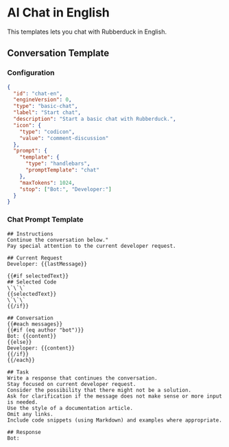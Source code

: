 # AI Chat in English

This templates lets you chat with Rubberduck in English.

## Conversation Template

### Configuration

```json conversation-template
{
  "id": "chat-en",
  "engineVersion": 0,
  "type": "basic-chat",
  "label": "Start chat",
  "description": "Start a basic chat with Rubberduck.",
  "icon": {
    "type": "codicon",
    "value": "comment-discussion"
  },
  "prompt": {
    "template": {
      "type": "handlebars",
      "promptTemplate": "chat"
    },
    "maxTokens": 1024,
    "stop": ["Bot:", "Developer:"]
  }
}
```

### Chat Prompt Template

```template-chat
## Instructions
Continue the conversation below."
Pay special attention to the current developer request.

## Current Request
Developer: {{lastMessage}}

{{#if selectedText}}
## Selected Code
\`\`\`
{{selectedText}}
\`\`\`
{{/if}}

## Conversation
{{#each messages}}
{{#if (eq author "bot")}}
Bot: {{content}}
{{else}}
Developer: {{content}}
{{/if}}
{{/each}}

## Task
Write a response that continues the conversation.
Stay focused on current developer request.
Consider the possibility that there might not be a solution.
Ask for clarification if the message does not make sense or more input is needed.
Use the style of a documentation article.
Omit any links.
Include code snippets (using Markdown) and examples where appropriate.

## Response
Bot:
```

